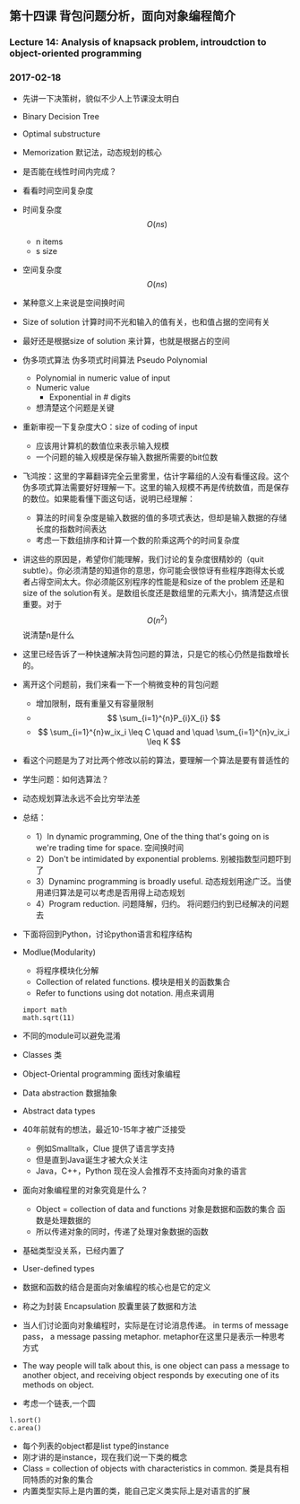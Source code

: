 ## 第十四课 背包问题分析，面向对象编程简介
### Lecture 14: Analysis of knapsack problem, introudction to object-oriented programming
### 2017-02-18
* 先讲一下决策树，貌似不少人上节课没太明白
* Binary Decision Tree
* Optimal substructure
* Memorization 默记法，动态规划的核心
* 是否能在线性时间内完成？
* 看看时间空间复杂度
* 时间复杂度 $$O(ns)$$
    * n items
    * s size
* 空间复杂度 $$O(ns)$$
* 某种意义上来说是空间换时间
* Size of solution 计算时间不光和输入的值有关，也和值占据的空间有关
* 最好还是根据size of solution 来计算，也就是根据占的空间
* 伪多项式算法 伪多项式时间算法 Pseudo Polynomial 
    * Polynomial in numeric value of input
    * Numeric value
        * Exponential in # digits
    * 想清楚这个问题是关键
* 重新审视一下复杂度大O：size of coding of input
    * 应该用计算机的数值位来表示输入规模
    * 一个问题的输入规模是保存输入数据所需要的bit位数    
* 飞鸿按：这里的字幕翻译完全云里雾里，估计字幕组的人没有看懂这段。这个伪多项式算法需要好好理解一下。这里的输入规模不再是传统数值，而是保存的数位。如果能看懂下面这句话，说明已经理解：
    * 算法的时间复杂度是输入数据的值的多项式表达，但却是输入数据的存储长度的指数时间表达
    * 考虑一下数组排序和计算一个数的阶乘这两个的时间复杂度
* 讲这些的原因是，希望你们能理解，我们讨论的复杂度很精妙的（quit subtle）。你必须清楚的知道你的意思，你可能会很惊讶有些程序跑得太长或者占得空间太大。你必须能区别程序的性能是和size of the problem 还是和size of the solution有关。是数组长度还是数组里的元素大小，搞清楚这点很重要。对于$$O(n^2)$$说清楚n是什么
* 这里已经告诉了一种快速解决背包问题的算法，只是它的核心仍然是指数增长的。
* 离开这个问题前，我们来看一下一个稍微变种的背包问题
    * 增加限制，既有重量又有容量限制
    * $$ \sum_{i=1}^{n}P_{i}X_{i}  $$
    * $$ \sum_{i=1}^{n}w_ix_i \leq C \quad and \quad  \sum_{i=1}^{n}v_ix_i \leq K  $$
* 看这个问题是为了对比两个修改以前的算法，要理解一个算法是要有普适性的

* 学生问题：如何选算法？
* 动态规划算法永远不会比穷举法差
* 总结：
    * 1）In dynamic programming, One of the thing that's going on is we're trading time for space. 空间换时间
    * 2）Don't be intimidated by exponential problems. 别被指数型问题吓到了
    * 3）Dynaminc programming is broadly useful. 动态规划用途广泛。当使用递归算法是可以考虑是否用得上动态规划
    * 4）Program reduction. 问题降解，归约。 将问题归约到已经解决的问题去
    
* 下面将回到Python，讨论python语言和程序结构
* Modlue(Modularity)
    * 将程序模块化分解
    * Collection of related functions. 模块是相关的函数集合
    * Refer to functions using dot notation. 用点来调用 
    ```
    import math
    math.sqrt(11) 
    ```     
* 不同的module可以避免混淆
* Classes 类 
* Object-Oriental programming 面线对象编程
* Data abstraction 数据抽象
* Abstract data types
* 40年前就有的想法，最近10-15年才被广泛接受
    * 例如Smalltalk，Clue 提供了语言学支持
    * 但是直到Java诞生才被大众关注
    * Java，C++，Python 现在没人会推荐不支持面向对象的语言
* 面向对象编程里的对象究竟是什么？
    * Object = collection of data and functions 对象是数据和函数的集合 函数是处理数据的
    * 所以传递对象的同时，传递了处理对象数据的函数
* 基础类型没关系，已经内置了
* User-defined types
* 数据和函数的结合是面向对象编程的核心也是它的定义
* 称之为封装 Encapsulation 胶囊里装了数据和方法
* 当人们讨论面向对象编程时，实际是在讨论消息传递。 in terms of message pass， a message passing metaphor. metaphor在这里只是表示一种思考方式
* The way people will talk about this, is one object can pass a message to another object, and receiving object responds by executing one of its methods on object.
* 考虑一个链表,一个圆
```
l.sort() 
c.area()
```
* 每个列表的object都是list type的instance
* 刚才讲的是instance，现在我们说一下类的概念
* Class = collection of objects with characteristics in common. 类是具有相同特质的对象的集合
* 内置类型实际上是内置的类，能自己定义类实际上是对语言的扩展

